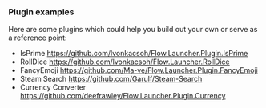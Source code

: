 ### Plugin examples

Here are some plugins which could help you build out your own or serve as a reference point:
- IsPrime https://github.com/lvonkacsoh/Flow.Launcher.Plugin.IsPrime
- RollDice https://github.com/lvonkacsoh/Flow.Launcher.RollDice
- FancyEmoji https://github.com/Ma-ve/Flow.Launcher.Plugin.FancyEmoji
- Steam Search https://github.com/Garulf/Steam-Search
- Currency Converter https://github.com/deefrawley/Flow.Launcher.Plugin.Currency
